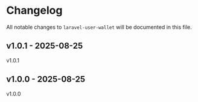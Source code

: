 # Changelog

All notable changes to `laravel-user-wallet` will be documented in this file.

## v1.0.1 - 2025-08-25

v1.0.1

## v1.0.0 - 2025-08-25

v1.0.0

